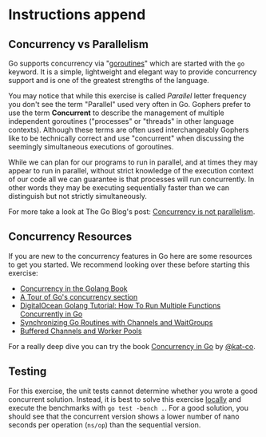# Instructions append

## Concurrency vs Parallelism

Go supports concurrency via "[goroutines](https://golangbot.com/goroutines/)"
which are started with the `go` keyword. It is a simple, lightweight and elegant
way to provide concurrency support and is one of the greatest strengths of the
language.

You may notice that while this exercise is called _Parallel_ letter frequency
you don't see the term "Parallel" used very often in Go. Gophers prefer to use
the term **Concurrent** to describe the management of multiple independent
goroutines ("processes" or "threads" in other language contexts). Although
these terms are often used interchangeably Gophers like to be technically
correct and use "concurrent" when discussing the seemingly simultaneous
executions of goroutines.

While we can plan for our programs to run in parallel, and at times they may
appear to run in parallel, without strict knowledge of the execution context of
our code all we can guarantee is that processes will run concurrently. In other
words they may be executing sequentially faster than we can distinguish but not
strictly simultaneously.

For more take a look at The Go Blog's post: [Concurrency is not parallelism](https://blog.golang.org/concurrency-is-not-parallelism).

## Concurrency Resources

If you are new to the concurrency features in Go here are some resources to get
you started. We recommend looking over these before starting this exercise:

- [Concurrency in the Golang Book](https://www.golang-book.com/books/intro/10)
- [A Tour of Go's concurrency section](https://tour.golang.org/concurrency/1)
- [DigitalOcean Golang Tutorial: How To Run Multiple Functions Concurrently in Go](https://www.digitalocean.com/community/tutorials/how-to-run-multiple-functions-concurrently-in-go)
- [Synchronizing Go Routines with Channels and WaitGroups](https://dev.to/sophiedebenedetto/synchronizing-go-routines-with-channels-and-waitgroups-3ke2)
- [Buffered Channels and Worker Pools](https://golangbot.com/buffered-channels-worker-pools/)

For a really deep dive you can try the book [Concurrency in Go](http://shop.oreilly.com/product/0636920046189.do) by [@kat-co](https://github.com/kat-co).

## Testing

For this exercise, the unit tests cannot determine whether you wrote a good concurrent solution.
Instead, it is best to solve this exercise [locally][cli] and execute the benchmarks with `go test -bench .`.
For a good solution, you should see that the concurrent version shows a lower number of nano seconds per operation (`ns/op`) than the sequential version.

[cli]: https://exercism.org/docs/using/solving-exercises/working-locally
